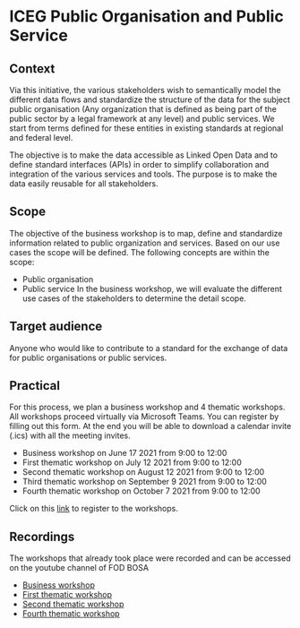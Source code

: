 # ICEG Public Organisation and Public Service

## Context
Via this initiative, the various stakeholders wish to semantically model the different data flows and standardize the structure of the data for the subject public organisation (Any organization that is defined as being part of the public sector by a legal framework at any level) and public services. We start from terms defined for these entities in existing standards at regional and federal level.

The objective is to make the data accessible as Linked Open Data and to define standard interfaces (APIs) in order to simplify collaboration and integration of the various services and tools. The purpose is to make the data easily reusable for all stakeholders.
 
## Scope
The objective of the business workshop is to map, define and standardize information related to public organization and services. Based on our use cases the scope will be defined.
The following concepts are within the scope:
- Public organisation
- Public service
In the business workshop, we will evaluate the different use cases of the stakeholders to determine the detail scope.
 
## Target audience
Anyone who would like to contribute to a standard for the exchange of data for public organisations or public services.
 
## Practical
For this process, we plan a business workshop and 4 thematic workshops. All workshops proceed virtually via Microsoft Teams.
You can register by filling out this form. At the end you will be able to download a calendar invite (.ics) with all the meeting invites.
 
- Business workshop on June 17 2021 from 9:00 to 12:00
- First thematic workshop on July 12 2021 from 9:00 to 12:00
- Second thematic workshop on August 12 2021 from 9:00 to 12:00
- Third thematic workshop on September 9 2021 from 9:00 to 12:00
- Fourth thematic workshop on October 7 2021 from 9:00 to 12:00
 
Click on this [link](https://ghentunipss.eu.qualtrics.com/jfe/form/SV_06wtzGyuCLCx7AW) to register to the workshops.

## Recordings 
The workshops that already took place were recorded and can be accessed on the youtube channel of FOD BOSA

- [Business workshop](https://www.youtube.com/watch?v=NDgRTAVVy48&list=PLbeal6jKXh6djATaiQUE4-iHL73jdhV_c&index=2&t=260s)
- [First thematic workshop](https://www.youtube.com/watch?v=lHOkbaiPI2w&list=PLbeal6jKXh6djATaiQUE4-iHL73jdhV_c&index=3&t=3s)
- [Second thematic workshop](https://www.youtube.com/watch?v=t_WfujjuG-s&list=PLbeal6jKXh6djATaiQUE4-iHL73jdhV_c&index=4&t=6s)
- [Fourth thematic workshop](https://www.youtube.com/watch?v=u4cbURiGFps&list=PLbeal6jKXh6djATaiQUE4-iHL73jdhV_c&index=5&t=5s)

